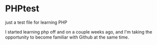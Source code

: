 # PHPtest
just a test file for learning PHP

I started learning php off and on a couple weeks ago, and I'm taking the opportunity to become familiar with Github at the same time.
